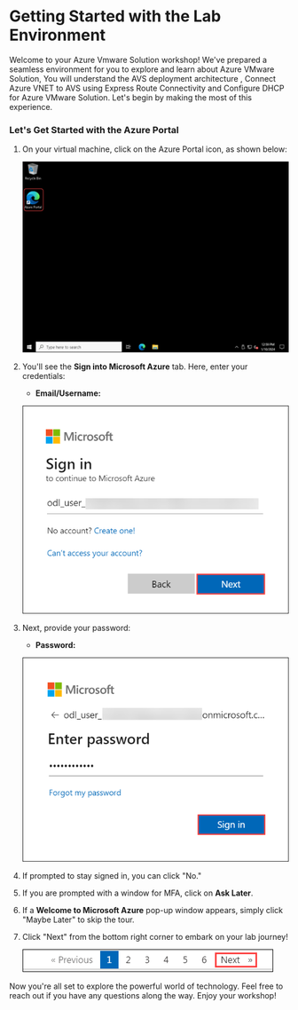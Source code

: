 # **Getting Started with the Lab Environment**

Welcome to your Azure Vmware Solution workshop! We've prepared a seamless environment for you to explore and learn about Azure VMware Solution, You will understand the AVS deployment architecture , Connect Azure VNET to AVS using Express Route Connectivity and Configure DHCP for Azure VMware Solution. Let's begin by making the most of this experience.

### **Let's Get Started with the Azure Portal**
 
1. On your virtual machine, click on the Azure Portal icon, as shown below:
 
    ![Launch Azure Portal](../Images/gG.png)
 
2. You'll see the **Sign into Microsoft Azure** tab. Here, enter your credentials:
 
   - **Email/Username:** <inject key="AzureAdUserEmail"></inject>
 
    ![Enter Your Username](../Images/gH.png)
 
3. Next, provide your password:
 
   - **Password:** <inject key="AzureAdUserPassword"></inject>
 
   ![Enter Your Password](../Images/gI.png)
 
4. If prompted to stay signed in, you can click "No."

5. If you are prompted with a window for MFA, click on **Ask Later**.

6. If a **Welcome to Microsoft Azure** pop-up window appears, simply click "Maybe Later" to skip the tour.
 
7. Click "Next" from the bottom right corner to embark on your lab journey!
 
     ![Start Your Azure Journey](../Images/gJ.png)
 
Now you're all set to explore the powerful world of technology. Feel free to reach out if you have any questions along the way. Enjoy your workshop!

